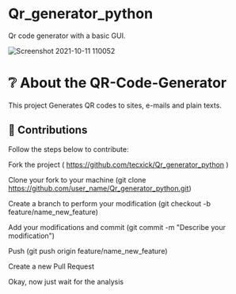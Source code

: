 # Qr_generator_python
Qr code generator with a basic GUI.

![Screenshot 2021-10-11 110052](https://user-images.githubusercontent.com/65526913/136738005-00bcf50c-f01f-4131-b7f0-e128163f8bdb.png)


<h1>❔ About the QR-Code-Generator</h1>
This project Generates QR codes to sites, e-mails and plain texts.

<h2>🤝 Contributions</h2>
<p>Follow the steps below to contribute:

Fork the project ( https://github.com/tecxick/Qr_generator_python )

Clone your fork to your machine (git clone https://github.com/user_name/Qr_generator_python.git)

Create a branch to perform your modification (git checkout -b feature/name_new_feature)

Add your modifications and commit (git commit -m "Describe your modification")

Push (git push origin feature/name_new_feature)

Create a new Pull Request

Okay, now just wait for the analysis
